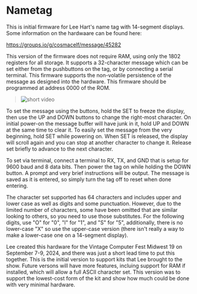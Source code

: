 # Nametag

This is initial firmware for Lee Hart's name tag with 14-segment displays. Some information on the hardwaare can be found here:

https://groups.io/g/cosmacelf/message/45282

This version of the firmware does not require RAM, using only the 1802 registers for all storage. It supports a 32-character message which can be set either from the pushbuttons on the tag, or by connecting a serial terminal. This firmware supports the non-volatile persistence of the message as designed into the hardware. This firmware should be programmed at address 0000 of the ROM.

> ![short video](https://github.com/dmadole/Nametag/blob/main/photos/nametag-v0-vcfmidwest.gif?raw=true)

To set the message using the buttons, hold the SET to freeze the display, then use the UP and DOWN buttons to change the right-most character. On initial power-on the message buffer will have junk in it, hold UP and DOWN at the same time to clear it. To easily set the message from the very beginning, hold SET while powering on. When SET is released, the display will scroll again and you can stop at another character to change it. Release set briefly to advance to the next character.

To set via terminal, connect a terminal to RX, TX, and GND that is setup for 9600 baud and 8 data bits. Then power the tag on while holding the DOWN button. A prompt and very brief instructions will be output. The message is saved as it is entered, so simply turn the tag off to reset when done entering.

The character set supported has 64 characters and includes upper and lower case as well as digits and some punctuation. However, due to the limited number of characters, some have been omitted that are similar looking to others, so you need to use those substitutes. For the following digits, use "O" for "0", "l" for "1", and "S" for "5", additionally, there is no lower-case "X" so use the upper-case version (there isn't really a way to make a lower-case one on a 14-segment display).

Lee created this hardware for the Vintage Computer Fest Midwest 19 on September 7-9, 2024, and there was just a short lead time to put this together. This is the initial version to support kits that Lee brought to the show. Future versons will have more features, incluing support for RAM if installed, which will allow a full ASCII character set. This version was to support the lowest-cost form of the kit and show how much could be done with very minimal hardware.
